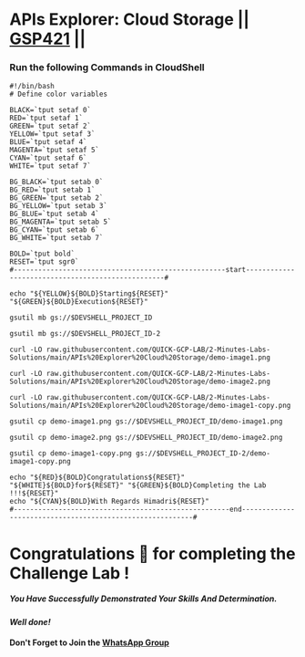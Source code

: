 # APIs Explorer: Cloud Storage || [GSP421](https://www.cloudskillsboost.google/focuses/3632?parent=catalog) ||


### Run the following Commands in CloudShell

```
#!/bin/bash
# Define color variables

BLACK=`tput setaf 0`
RED=`tput setaf 1`
GREEN=`tput setaf 2`
YELLOW=`tput setaf 3`
BLUE=`tput setaf 4`
MAGENTA=`tput setaf 5`
CYAN=`tput setaf 6`
WHITE=`tput setaf 7`

BG_BLACK=`tput setab 0`
BG_RED=`tput setab 1`
BG_GREEN=`tput setab 2`
BG_YELLOW=`tput setab 3`
BG_BLUE=`tput setab 4`
BG_MAGENTA=`tput setab 5`
BG_CYAN=`tput setab 6`
BG_WHITE=`tput setab 7`

BOLD=`tput bold`
RESET=`tput sgr0`
#----------------------------------------------------start--------------------------------------------------#

echo "${YELLOW}${BOLD}Starting${RESET}" "${GREEN}${BOLD}Execution${RESET}"

gsutil mb gs://$DEVSHELL_PROJECT_ID

gsutil mb gs://$DEVSHELL_PROJECT_ID-2

curl -LO raw.githubusercontent.com/QUICK-GCP-LAB/2-Minutes-Labs-Solutions/main/APIs%20Explorer%20Cloud%20Storage/demo-image1.png

curl -LO raw.githubusercontent.com/QUICK-GCP-LAB/2-Minutes-Labs-Solutions/main/APIs%20Explorer%20Cloud%20Storage/demo-image2.png

curl -LO raw.githubusercontent.com/QUICK-GCP-LAB/2-Minutes-Labs-Solutions/main/APIs%20Explorer%20Cloud%20Storage/demo-image1-copy.png

gsutil cp demo-image1.png gs://$DEVSHELL_PROJECT_ID/demo-image1.png

gsutil cp demo-image2.png gs://$DEVSHELL_PROJECT_ID/demo-image2.png

gsutil cp demo-image1-copy.png gs://$DEVSHELL_PROJECT_ID-2/demo-image1-copy.png

echo "${RED}${BOLD}Congratulations${RESET}" "${WHITE}${BOLD}for${RESET}" "${GREEN}${BOLD}Completing the Lab !!!${RESET}"
echo "${CYAN}${BOLD}With Regards Himadri${RESET}"
#-----------------------------------------------------end----------------------------------------------------------#
```

# Congratulations 🎉 for completing the Challenge Lab !

##### *You Have Successfully Demonstrated Your Skills And Determination.*

#### *Well done!*

#### Don't Forget to Join the [WhatsApp Group](https://chat.whatsapp.com/CcX9gXycV1lKmOjnZQCk7g) 
